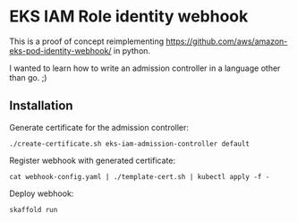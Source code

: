 # EKS IAM Role identity webhook

This is a proof of concept reimplementing
https://github.com/aws/amazon-eks-pod-identity-webhook/ in python.

I wanted to learn how to write an  admission controller in a language other
than go. ;)

## Installation

Generate certificate for the admission controller:

```
./create-certificate.sh eks-iam-admission-controller default
```

Register webhook with generated certificate:

```
cat webhook-config.yaml | ./template-cert.sh | kubectl apply -f -
```

Deploy webhook:

```
skaffold run
```
